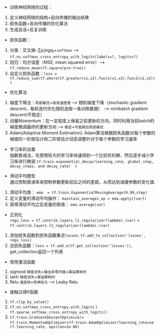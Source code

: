 - 训练神经网络的过程：  
1. 定义神经网络的结构+前向传播的输出结果  
2. 损失函数+反向传播的优化算法  
3. 生成会话+反复训练  

- 损失函数：  
1. 分类：交叉熵$-\sum p_i logq_i$+`softmax` -->  `tf.nn.softmax_cross_entropy_with_logits(labels=?, logits=?)`  
2. 回归：均方误差（MSE, mean squared error）--> `tf.reduce_mean(tf.square(pre-true))`  
3. 自定义损失函数：`loss = tf.reduce_sum(tf.where(tf.greater(v1,v2),func1(v1,v2),func2(v1,v2)))`  

- 优化算法
1. 梯度下降法：`局部最优`+`收敛速度慢` --> 随机梯度下降（stochastic gradient descent，每轮迭代优化随机选取一条训练数据） --> minibatch gradient descent(不稳定）
2. 动量Momentum：在一定程度上保留之前更新的方向，同时利用当前batch的梯度微调最终的更新方向 --> `稳定`+`可能跳出局部最优`  
3. Adam(Adaptive Moment Estimation): Adam算法根据损失函数对每个参数的梯度的一阶矩估计和二阶矩估计动态调整针对于每个参数的学习速率  

- 学习率的设置  
指数衰减法，先使用较大的学习率快速得到一个比较优的解，然后逐步减小学习率进行微调 `tf.train.exponential_decay(learning_rate, global_step, decay_steps, and decay_rate)  )`  

- 滑动平均模型  
通过控制衰减率来控制参数更新前后之间的差距，从而达到减缓参数的变化值.  
1. 滑动平均类： `ema  = tf.train.ExponentialMovingAverage(0.99,step)`  
2. 定义变量的滑动平均操作： `maintain_averages_op = ema.apply([var])`  
3. 获得滑动平均之后变量的取值： `ema.average(var)`  

- 正则化  
`regu_loss = tf.contrib.layers.l2_regularizer(lambda).(var)` +  `tf.contrib.layers.l1_regularizer(lambda).(var)`  
1. 添加损失函数到损失函数集合`losses`: `tf.add_to_collection('losses', regu_loss)`  
2. 总损失函数：`loss = tf.add_n(tf.get_collection('losses'))`, get_collection返回一个列表  

- 常用激活函数  
1. sigmoid `梯度消失`+`输出非零均值`+`幂运算耗时`  
2. tanh `梯度消失`+`幂运算耗时`  
3. Relu `速度快`+`死神经元` --> Leaky Relu 


- 接触过得tf函数  
1. `tf.clip_by_value()`
2. `tf.nn.softmax_cross_entropy_with_logits` \ `tf.sparse_softmax_cross_entropy_with_logits()`  
3. `tf.train.GradientDescentOptimizer`+` tf.train.MomentumOptimizer`+`tf.train.AdamOptimizer(learning_rate=self.learning_rate, epsilon=1e-08)`  


